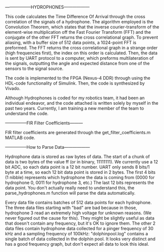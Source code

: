 
——————HYDROPHONES——————

This code calculates the Time Difference Of Arrival through the cross correlation of the signals of a hydrophone. The algorithm employed is the Convolution Theorem, which states that the inverse courier-transform of the element-wise multiplication off the Fast Fourier Transform (FFT) and the conjugate of the other FFT returns the cross correlational graph. To prevent aliasing, with a buffer size of 512 data points, a 1024-point FFT is preformed. The FFT returns the cross correlational graph in a strange order (high frequencies first), the index on this order is calculated. Then, the data is sent by UART protocol to a computer, which preforms multilateration of the signals, outputting the angle and expected distance from one of the sensors to the signal source. 

The code is implemented to the FPGA (Nexus-4 DDR) through using the HDL-code functionality of Simulink. Then, the code is synthesized by Vivado.

Although Hydrophones is coded for my robotics team, it had been an individual endeavor, and the code attached is written solely by myself in the past two years. Currently, I am training a new member of the team to understand the code.

—————FIR Filter Coefficients———

FIR filter coefficients are generated through the get_filter_coefficients.m MATLAB code.

—————How to Parse Data——————

Hydrophone data is stored as raw bytes of data.
The start of a chunk of data is two bytes of the value ff (or in binary, 11111111).
We currently use a 12 bit ADC, so each data point is a 12 bit number.
UART only sends 8 bits/1 byte at a time, so each 12 bit data point is stored in 2 bytes.
The first 4 bits (1 nibble) represents which hydrophone the data is coming from (0000 for hydrophone 0, 0011 for hydrophone 3, etc.)
The last 12 bits represents the data point.
You don't actually really need to understand this, the parse_hydrophones.m function will parse the data automatically.

Every data file contains batches of 512 data points for each hydrophone.
The three data files starting with "bad" are bad because in those, hydrophone 3 read an extremely high voltage for unknown reasons. (We never figured out the cause for this). They might be slightly useful as data that doesn't contain any frequency, but it's OK to ignore them. The other 2 data files contain hydrophone data collected for a pinger frequency of 30 kHz and a sampling frequency of 100kHz:
"dolphinpool.log" contains a single batch of data collected in the dolphin pool. It looks very distinct and has a good frequency graph, but don't expect all data to look this ideal.
